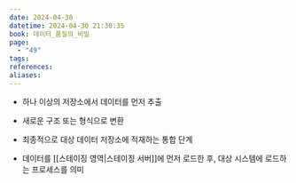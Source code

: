 ```yaml
---
date: 2024-04-30
datetime: 2024-04-30 21:30:35
book: 데이터_품질의_비밀
page:
  - "49"
tags: 
references: 
aliases:
---
```

- 하나 이상의 저장소에서 데이터를 먼저 추출
- 새로운 구조 또는 형식으로 변환
- 최종적으로 대상 데이터 저장소에 적재하는 통합 단계

- 데이터를 [[스테이징 영역|스테이징 서버]]에 먼저 로드한 후, 대상 시스템에 로드하는 프로세스를 의미